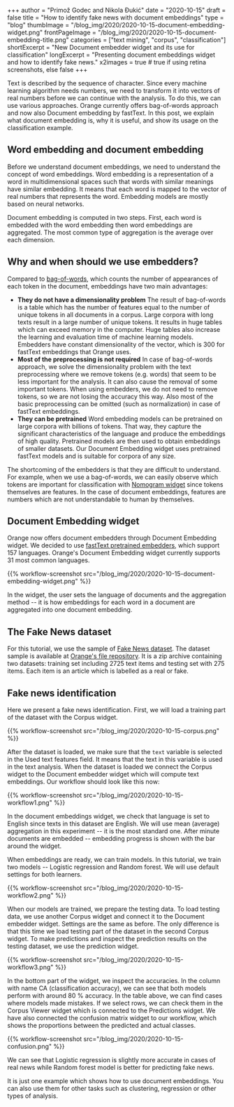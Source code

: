 +++
author = "Primož Godec and Nikola Đukić"
date = "2020-10-15"
draft = false
title = "How to identify fake news with document embeddings"
type = "blog"
thumbImage = "/blog_img/2020/2020-10-15-document-embedding-widget.png"
frontPageImage = "/blog_img/2020/2020-10-15-document-embedding-title.png"
categories = ["text mining", "corpus", "classification"]
shortExcerpt = "New Document embedder widget and its use for classification"
longExcerpt = "Presenting document embeddings widget and how to identify fake news."
x2images = true  # true if using retina screenshots, else false
+++

Text is described by the sequence of character. Since every machine learning algorithm needs numbers, we need to transform it into vectors of real numbers before we can continue with the analysis. To do this, we can use various approaches. Orange currently offers bag-of-words approach and now also Document embedding by fastText. 
In this post, we explain what document embedding is, why it is useful, and show its usage on the classification example.

## Word embedding and document embedding

Before we understand document embeddings, we need to understand the concept of word embeddings. Word embedding is a representation of a word in multidimensional spaces such that words with similar meanings have similar embedding. It means that each word is mapped to the vector of real numbers that represents the word.
Embedding models are mostly based on neural networks.

Document embedding is computed in two steps. First, each word is embedded with the word embedding then word embeddings are aggregated. The most common type of aggregation is the average over each dimension.

## Why and when should we use embedders?

Compared to [bag-of-words](/widget-catalog/text-mining/bagofwords-widget), which counts the number of appearances of each token in the document, embeddings have two main advantages:

- **They do not have a dimensionality problem** The result of bag-of-words is a table which has the number of features equal to the number of unique tokens in all documents in a corpus. Large corpora with long texts result in a large number of unique tokens. It results in huge tables which can exceed memory in the computer. Huge tables also increase the learning and evaluation time of machine learning models. Embedders have constant dimensionality of the vector, which is 300 for fastText embeddings that Orange uses. 
- **Most of the preprocessing is not required** In case of bag-of-words approach, we solve the dimensionality problem with the text preprocessing where we remove tokens (e.g. words) that seem to be less important for the analysis. It can also cause the removal of some important tokens. When using embedders, we do not need to remove tokens, so we are not losing the accuracy this way. Also most of the basic preprocessing can be omitted (such as normalization) in case of fastText embeddings.
- **They can be pretrained** Word embedding models can be pretrained on large corpora with billions of tokens. That way, they capture the significant characteristics of the language and produce the embeddings of high quality. Pretrained models are then used to obtain embeddings of smaller datasets. Our Document Embedding widget uses pretrained fastText models and is suitable for corpora of any size.

The shortcoming of the embedders is that they are difficult to understand. For example, when we use a bag-of-words, we can easily observe which tokens are important for classification with [Nomogram widget](/widget-catalog/visualize/nomogram/) since tokens themselves are features. In the case of document embeddings, features are numbers which are not understandable to human by themselves.

## Document Embedding widget

Orange now offers document embedders through Document Embedding widget. We decided to use [fastText pretrained embedders](https://fasttext.cc/docs/en/crawl-vectors.html), which support 157 languages. Orange's Document Embedding widget currently supports 31 most common languages.

{{% workflow-screenshot src="/blog_img/2020/2020-10-15-document-embedding-widget.png" %}}

In the widget, the user sets the language of documents and the aggregation method -- it is how embeddings for each word in a document are aggregated into one document embedding. 

## The Fake News dataset

For this tutorial, we use the sample of [Fake News dataset](https://www.kaggle.com/c/fake-news/data). The dataset sample is available at [Orange's file repository](http://file.biolab.si/datasets/fake.zip). It is a zip archive containing two datasets: training set including 2725 text items and testing set with 275 items. Each item is an article which is labelled as a real or fake.

## Fake news identification 

Here we present a fake news identification. First, we will load a training part of the dataset with the Corpus widget.

{{% workflow-screenshot src="/blog_img/2020/2020-10-15-corpus.png" %}}

After the dataset is loaded, we make sure that the `text` variable is selected in the Used text features field. It means that the text in this variable is used in the text analysis. When the dataset is loaded we connect the Corpus widget to the Document embedder widget which will compute text embeddings. Our workflow should look like this now:

{{% workflow-screenshot src="/blog_img/2020/2020-10-15-workflow1.png" %}}

In the document embeddings widget, we check that language is set to English since texts in this dataset are English. We will use mean (average) aggregation in this experiment -- it is the most standard one. After minute documents are embedded -- embedding progress is shown with the bar around the widget.

When embeddings are ready, we can train models. In this tutorial, we train two models -- Logistic regression and Random forest. We will use default settings for both learners.

{{% workflow-screenshot src="/blog_img/2020/2020-10-15-workflow2.png" %}}

When our models are trained, we prepare the testing data. To load testing data, we use another Corpus widget and connect it to the Document embedder widget. Settings are the same as before. The only difference is that this time we load testing part of the dataset in the second Corpus widget. To make predictions and inspect the prediction results on the testing dataset, we use the prediction widget.

{{% workflow-screenshot src="/blog_img/2020/2020-10-15-workflow3.png" %}}

In the bottom part of the widget, we inspect the accuracies. In the column with name CA (classification accuracy), we can see that both models perform with around 80 % accuracy. In the table above, we can find cases where models made mistakes. If we select rows, we can check them in the Corpus Viewer widget which is connected to the Predictions widget. We have also connected the confusion matrix widget to our workflow, which shows the proportions between the predicted and actual classes. 

{{% workflow-screenshot src="/blog_img/2020/2020-10-15-confusion.png" %}}

We can see that Logistic regression is slightly more accurate in cases of real news while Random forest model is better for predicting fake news.

It is just one example which shows how to use document embeddings.  You can also use them for other tasks such as clustering, regression or other types of analysis.